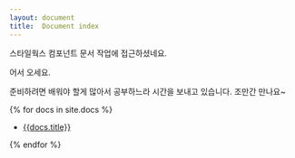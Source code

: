 ```yaml
---
layout: document
title:  Document index
---
```


스타일웍스 컴포넌트 문서 작업에 접근하셨네요.

어서 오세요.

준비하려면 배워야 할게 많아서 공부하느라 시간을 보내고 있습니다. 조만간 만나요~


{% for docs in site.docs %}
<ul>
    <li><a href="{{site.baseurl}}{{docs.url}}">{{docs.title}}</a></li>
</ul>
{% endfor %}



